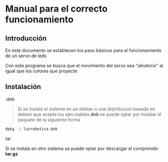# Manual para el correcto funcionamiento

## Introducción

En este documento se establecen los paso básicos para el funcionamiento de un servo de leds

Con este programa se busca que el movimiento del servo sea "*aleatorio*" al igual que los colores que proyecte

## Instalación

.deb

> Si se instala el sistema en un debian o una distribucion basada en debian que acepte los ejecutables **deb** se puede optar por instalar el paquete de la siguiente forma

```bash
dpkg -i luzrobotica.deb
```

tar

Si se instala en otro sistema se puede optar por descargar el comprimido **tar.gz**
